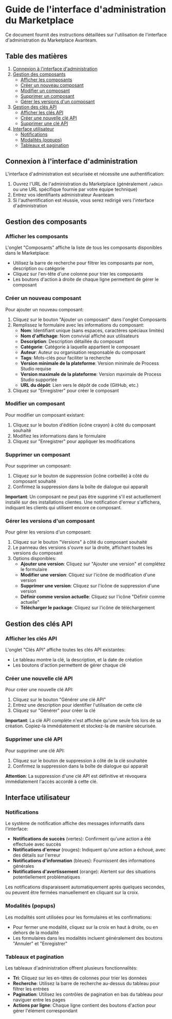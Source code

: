 # Guide de l'interface d'administration du Marketplace

Ce document fournit des instructions détaillées sur l'utilisation de l'interface d'administration du Marketplace Avanteam.

## Table des matières

1. [Connexion à l'interface d'administration](#connexion-à-linterface-dadministration)
2. [Gestion des composants](#gestion-des-composants)
   - [Afficher les composants](#afficher-les-composants)
   - [Créer un nouveau composant](#créer-un-nouveau-composant)
   - [Modifier un composant](#modifier-un-composant)
   - [Supprimer un composant](#supprimer-un-composant)
   - [Gérer les versions d'un composant](#gérer-les-versions-dun-composant)
3. [Gestion des clés API](#gestion-des-clés-api)
   - [Afficher les clés API](#afficher-les-clés-api)
   - [Créer une nouvelle clé API](#créer-une-nouvelle-clé-api)
   - [Supprimer une clé API](#supprimer-une-clé-api)
4. [Interface utilisateur](#interface-utilisateur)
   - [Notifications](#notifications)
   - [Modalités (popups)](#modalités-popups)
   - [Tableaux et pagination](#tableaux-et-pagination)

## Connexion à l'interface d'administration

L'interface d'administration est sécurisée et nécessite une authentification:

1. Ouvrez l'URL de l'administration du Marketplace (généralement `/admin` ou une URL spécifique fournie par votre équipe technique)
2. Entrez vos identifiants administrateur Avanteam
3. Si l'authentification est réussie, vous serez redirigé vers l'interface d'administration

## Gestion des composants

### Afficher les composants

L'onglet "Composants" affiche la liste de tous les composants disponibles dans le Marketplace:

- Utilisez la barre de recherche pour filtrer les composants par nom, description ou catégorie
- Cliquez sur l'en-tête d'une colonne pour trier les composants
- Les boutons d'action à droite de chaque ligne permettent de gérer le composant

### Créer un nouveau composant

Pour ajouter un nouveau composant:

1. Cliquez sur le bouton "Ajouter un composant" dans l'onglet Composants
2. Remplissez le formulaire avec les informations du composant:
   - **Nom**: Identifiant unique (sans espaces, caractères spéciaux limités)
   - **Nom d'affichage**: Nom convivial affiché aux utilisateurs
   - **Description**: Description détaillée du composant
   - **Catégorie**: Catégorie à laquelle appartient le composant
   - **Auteur**: Auteur ou organisation responsable du composant
   - **Tags**: Mots-clés pour faciliter la recherche
   - **Version minimale de la plateforme**: Version minimale de Process Studio requise
   - **Version maximale de la plateforme**: Version maximale de Process Studio supportée
   - **URL du dépôt**: Lien vers le dépôt de code (GitHub, etc.)
3. Cliquez sur "Enregistrer" pour créer le composant

### Modifier un composant

Pour modifier un composant existant:

1. Cliquez sur le bouton d'édition (icône crayon) à côté du composant souhaité
2. Modifiez les informations dans le formulaire
3. Cliquez sur "Enregistrer" pour appliquer les modifications

### Supprimer un composant

Pour supprimer un composant:

1. Cliquez sur le bouton de suppression (icône corbeille) à côté du composant souhaité
2. Confirmez la suppression dans la boîte de dialogue qui apparaît

**Important**: Un composant ne peut pas être supprimé s'il est actuellement installé sur des installations clientes. Une notification d'erreur s'affichera, indiquant les clients qui utilisent encore ce composant.

### Gérer les versions d'un composant

Pour gérer les versions d'un composant:

1. Cliquez sur le bouton "Versions" à côté du composant souhaité
2. Le panneau des versions s'ouvre sur la droite, affichant toutes les versions du composant
3. Options disponibles:
   - **Ajouter une version**: Cliquez sur "Ajouter une version" et complétez le formulaire
   - **Modifier une version**: Cliquez sur l'icône de modification d'une version
   - **Supprimer une version**: Cliquez sur l'icône de suppression d'une version
   - **Définir comme version actuelle**: Cliquez sur l'icône "Définir comme actuelle"
   - **Télécharger le package**: Cliquez sur l'icône de téléchargement

## Gestion des clés API

### Afficher les clés API

L'onglet "Clés API" affiche toutes les clés API existantes:

- Le tableau montre la clé, la description, et la date de création
- Les boutons d'action permettent de gérer chaque clé

### Créer une nouvelle clé API

Pour créer une nouvelle clé API:

1. Cliquez sur le bouton "Générer une clé API"
2. Entrez une description pour identifier l'utilisation de cette clé
3. Cliquez sur "Générer" pour créer la clé

**Important**: La clé API complète n'est affichée qu'une seule fois lors de sa création. Copiez-la immédiatement et stockez-la de manière sécurisée.

### Supprimer une clé API

Pour supprimer une clé API:

1. Cliquez sur le bouton de suppression à côté de la clé souhaitée
2. Confirmez la suppression dans la boîte de dialogue qui apparaît

**Attention**: La suppression d'une clé API est définitive et révoquera immédiatement l'accès accordé à cette clé.

## Interface utilisateur

### Notifications

Le système de notification affiche des messages informatifs dans l'interface:

- **Notifications de succès** (vertes): Confirment qu'une action a été effectuée avec succès
- **Notifications d'erreur** (rouges): Indiquent qu'une action a échoué, avec des détails sur l'erreur
- **Notifications d'information** (bleues): Fournissent des informations générales
- **Notifications d'avertissement** (orange): Alertent sur des situations potentiellement problématiques

Les notifications disparaissent automatiquement après quelques secondes, ou peuvent être fermées manuellement en cliquant sur la croix.

### Modalités (popups)

Les modalités sont utilisées pour les formulaires et les confirmations:

- Pour fermer une modalité, cliquez sur la croix en haut à droite, ou en dehors de la modalité
- Les formulaires dans les modalités incluent généralement des boutons "Annuler" et "Enregistrer"

### Tableaux et pagination

Les tableaux d'administration offrent plusieurs fonctionnalités:

- **Tri**: Cliquez sur les en-têtes de colonnes pour trier les données
- **Recherche**: Utilisez la barre de recherche au-dessus du tableau pour filtrer les entrées
- **Pagination**: Utilisez les contrôles de pagination en bas du tableau pour naviguer entre les pages
- **Actions par ligne**: Chaque ligne contient des boutons d'action pour gérer l'élément correspondant